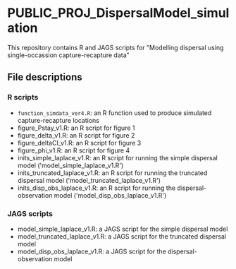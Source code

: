 # PUBLIC_PROJ_DispersalModel_simulation

This repository contains R and JAGS scripts for "Modelling dispersal using single-occassion capture-recapture data"
 
## File descriptions

### R scripts

* `function_simdata_ver4.R`: an R function used to produce simulated capture-recapture locations
* figure_Pstay_v1.R: an R script for figure 1
* figure_delta_v1.R: an R script for figure 2
* figure_deltaCI_v1.R: an R script for figure 3
* figure_phi_v1.R: an R script for figure 4
* inits_simple_laplace_v1.R: an R script for running the simple dispersal model ('model_simple_laplace_v1.R')
* inits_truncated_laplace_v1.R: an R script for running the truncated dispersal model ('model_truncated_laplace_v1.R')
* inits_disp_obs_laplace_v1.R: an R script for running the dispersal-observation model ('model_disp_obs_laplace_v1.R')

### JAGS scripts

* model_simple_laplace_v1.R: a JAGS script for the simple dispersal model
* model_truncated_laplace_v1.R: a JAGS script for the truncated dispersal model
* model_disp_obs_laplace_v1.R: a JAGS script for the dispersal-observation model
